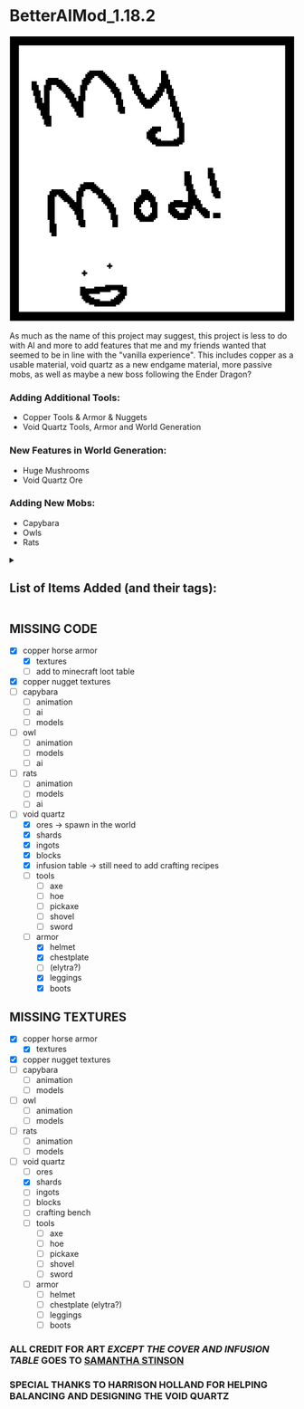 # BetterAIMod_1.18.2

![Welcome!](src/main/resources/assets/aimod/icon.PNG)



As much as the name of this project may suggest, this project is less to do with AI and more to add features that me and 
my friends wanted that seemed to be in line with the "vanilla experience". This includes copper as a usable material,
void quartz as a new endgame material, more passive mobs, as well as maybe a new boss following the Ender Dragon?


### Adding Additional Tools:
- Copper Tools & Armor & Nuggets
- Void Quartz Tools, Armor and World Generation

### New Features in World Generation:
- Huge Mushrooms
- Void Quartz Ore 

### Adding New Mobs:
- Capybara
- Owls
- Rats

<details><summary><h2>List of Items Added (and their tags):</h2></summary>

| Item Name                     |                Item ID                |            Why is it not working?            |
|:------------------------------|:-------------------------------------:|:--------------------------------------------:|
| Copper Axe                    |          `aimod.copper_axe`           |                                              |
| Copper Boots                  |         `aimod.copper_boots`          |                                              |
| Copper Chestplate             |       `aimod.copper_chestplate`       |                                              |
| Copper Helmet                 |         `aimod.copper_helmet`         |                                              | 
| Copper Hoe                    |          `aimod.copper_hoe`           |                                              |
| Copper Horse Armor            |      `aimod.copper_horse_armor`       |                                              |
| Copper Leggings               |        `aimod.copper_leggings`        |                                              |
| Copper Nugget                 |         `aimod.copper_nugget`         |               Missing Texture                |
| Copper Pickaxe                |        `aimod.copper_pickaxe`         |                                              |
| Copper Shovel                 |         `aimod.copper_shovel`         |                                              |
| Copper Sword                  |         `aimod.copper_sword`          |                                              |
| Void Quartz Block             |       `aimod.void_quartz_block`       |   Missing Textures, Behavior needs fixing    |
| Void Quartz Ingot             |       `aimod.void_quartz_ingot`       | Behavior Not Implemented & Missing Textures  |
| Void Quartz Ore               |        `aimod.void_quartz_ore`        | Missing Textures, Behavior needs fine tuning |
| Void Quartz Shard             |       `aimod.void_quartz_shard`       |           Behavior Not Implemented           |
| Void Quartz Axe               |        `aimod.void_quartz_axe`        |               Missing Textures               |
| Void Quartz Boots             |       `aimod.void_quartz_boots`       |               Missing Textures               |
| Void Quartz Chestplate        |    `aimod.void_quartz_chestplate`     |               Missing Textures               |
| Winged Void Quartz Chestplate | `aimod.void_quartz_chestplate_winged` | Behavior Not Implemented & Missing Textures  |
| Void Quartz Helmet            |      `aimod.void_quartz_helmet`       |               Missing Textures               |
| Void Quartz Hoe               |        `aimod.void_quartz_hoe`        |               Missing Textures               |
| Void Quartz Leggings          |     `aimod.void_quartz_leggings`      |               Missing Textures               |
| Void Quartz Pickaxe           |      `aimod.void_quartz_pickaxe`      |               Missing Textures               |
| Void Quartz Shovel            |      `aimod.void_quartz_shovel`       |               Missing Textures               |
| Void Quartz Sword             |       `aimod.void_quartz_sword`       |               Missing Textures               |
| Infusion Table                |        `aimod.infusion_table`         |               Missing Textures               |
|                               |                                       |                                              |




</details>

## MISSING CODE
- [X] copper horse armor
  - [X] textures
  - [ ] add to minecraft loot table
- [X] copper nugget textures
- [ ] capybara
  - [ ] animation
  - [ ] ai
  - [ ] models
- [ ] owl
  - [ ] animation
  - [ ] models
  - [ ] ai
- [ ] rats
  - [ ] animation
  - [ ] models
  - [ ] ai
- [ ] void quartz
  - [X] ores -> spawn in the world
  - [X] shards
  - [X] ingots
  - [X] blocks
  - [X] infusion table -> still need to add crafting recipes
  - [ ] tools
    - [ ] axe
    - [ ] hoe
    - [ ] pickaxe
    - [ ] shovel
    - [ ] sword
  - [ ] armor
    - [X] helmet
    - [X] chestplate 
    - [ ] (elytra?)
    - [X] leggings
    - [X] boots

## MISSING TEXTURES
- [X] copper horse armor
  - [X] textures
- [X] copper nugget textures
- [ ] capybara
  - [ ] animation
  - [ ] models
- [ ] owl
  - [ ] animation
  - [ ] models
- [ ] rats
  - [ ] animation
  - [ ] models
- [ ] void quartz
  - [ ] ores
  - [X] shards
  - [ ] ingots
  - [ ] blocks
  - [ ] crafting bench
  - [ ] tools
    - [ ] axe
    - [ ] hoe
    - [ ] pickaxe
    - [ ] shovel
    - [ ] sword
  - [ ] armor
    - [ ] helmet
    - [ ] chestplate (elytra?)
    - [ ] leggings
    - [ ] boots

### ALL CREDIT FOR ART *EXCEPT THE COVER AND INFUSION TABLE* GOES TO [SAMANTHA STINSON](https://instagram.com/hellspawn_exhibit?igshid=YmMyMTA2M2Y=)
### SPECIAL THANKS TO HARRISON HOLLAND FOR HELPING BALANCING AND DESIGNING THE VOID QUARTZ


